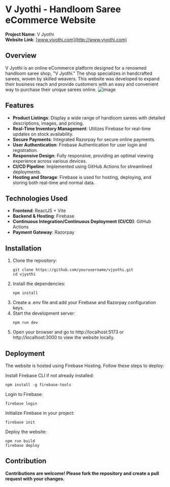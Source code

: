 # V Jyothi - Handloom Saree eCommerce Website

**Project Name**: V Jyothi  
**Website Link**: [www.vjyothi.com](http://www.vjyothi.com)

## Overview

V Jyothi is an online eCommerce platform designed for a renowned handloom saree shop, "V Jyothi." The shop specializes in handcrafted sarees, woven by skilled weavers. This website was developed to expand their business reach and provide customers with an easy and convenient way to purchase their unique sarees online.
![image](https://github.com/user-attachments/assets/14c8d102-5e27-4841-945e-5b5f7c381076)


## Features

- **Product Listings**: Display a wide range of handloom sarees with detailed descriptions, images, and pricing.
- **Real-Time Inventory Management**: Utilizes Firebase for real-time updates on stock availability.
- **Secure Payments**: Integrated Razorpay for secure online payments.
- **User Authentication**: Firebase Authentication for user login and registration.
- **Responsive Design**: Fully responsive, providing an optimal viewing experience across various devices.
- **CI/CD Pipeline**: Implemented using GitHub Actions for streamlined deployments.
- **Hosting and Storage**: Firebase is used for hosting, deploying, and storing both real-time and normal data.

## Technologies Used

- **Frontend**: ReactJS + Vite
- **Backend & Hosting**: Firebase
- **Continuous Integration/Continuous Deployment (CI/CD)**: GitHub Actions
- **Payment Gateway**: Razorpay

## Installation

1. Clone the repository:
   ```
   git clone https://github.com/yourusername/vjyothi.git
   cd vjyothi
2. Install the dependencies:
   ```
   npm install
3. Create a .env file and add your Firebase and Razorpay configuration keys.
4. Start the development server:
   ```
   npm run dev
5. Open your browser and go to http://localhost:5173 or http://localhost:3000 to view the website locally.

## Deployment
The website is hosted using Firebase Hosting. Follow these steps to deploy:

Install Firebase CLI if not already installed:
```
npm install -g firebase-tools
```
Login to Firebase:
```
firebase login
```
Initialize Firebase in your project:
```
firebase init
```
Deploy the website:
```
npm run build
firebase deploy
```

## Contribution
**Contributions are welcome! Please fork the repository and create a pull request with your changes.**


